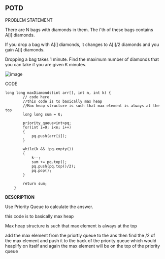 ## POTD
PROBLEM STATEMENT 

There are N bags with diamonds in them. The i'th of these bags contains A[i] diamonds.

If you drop a bag with A[i] diamonds, it changes to A[i]/2 diamonds and you gain A[i] diamonds.

Dropping a bag takes 1 minute. Find the maximum number of diamonds that you can take if you are given K minutes.

![image](https://github.com/Chaithra007/Practice-/assets/107351787/b7400619-fe0c-4309-b436-4d22b0258dd5)

CODE
```
long long maxDiamonds(int arr[], int n, int k) {
        // code here
        //this code is to basically max heap
        //Max heap structure is such that max element is always at the top 
        long long sum = 0;
        
        priority_queue<int>pq;
        for(int i=0; i<n; i++)
        {
            pq.push(arr[i]);
        }
        
        while(k && !pq.empty())
        {
            k--;
            sum += pq.top();
            pq.push(pq.top()/2);
            pq.pop();
        }
        
        return sum;
    }
```

**DESCRIPTION**

Use Priority Queue to calculate the answer.

this code is to basically max heap

Max heap structure is such that max element is always at the top 

add the max element from the priortiy queue to the ans then find the /2 of the max element and push it to the back of the priority queue which would heaplify on itself and again the max element will be on the top of the priority queue



